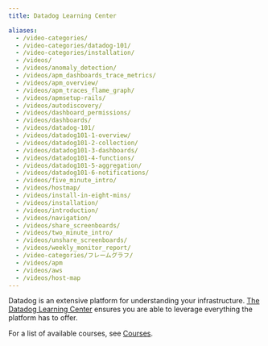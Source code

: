 ```yaml
---
title: Datadog Learning Center

aliases:
  - /video-categories/
  - /video-categories/datadog-101/
  - /video-categories/installation/
  - /videos/
  - /videos/anomaly_detection/
  - /videos/apm_dashboards_trace_metrics/
  - /videos/apm_overview/
  - /videos/apm_traces_flame_graph/
  - /videos/apmsetup-rails/
  - /videos/autodiscovery/
  - /videos/dashboard_permissions/
  - /videos/dashboards/
  - /videos/datadog-101/
  - /videos/datadog101-1-overview/
  - /videos/datadog101-2-collection/
  - /videos/datadog101-3-dashboards/
  - /videos/datadog101-4-functions/
  - /videos/datadog101-5-aggregation/
  - /videos/datadog101-6-notifications/
  - /videos/five_minute_intro/
  - /videos/hostmap/
  - /videos/install-in-eight-mins/
  - /videos/installation/
  - /videos/introduction/
  - /videos/navigation/
  - /videos/share_screenboards/
  - /videos/two_minute_intro/
  - /videos/unshare_screenboards/
  - /videos/weekly_monitor_report/
  - /video-categories/フレームグラフ/
  - /videos/apm
  - /videos/aws
  - /videos/host-map
---
```


Datadog is an extensive platform for understanding your infrastructure. [The Datadog Learning Center][1] ensures you are able to leverage everything the platform has to offer.

For a list of available courses, see [Courses][2].

[1]: https://learn.datadoghq.com
[2]: https://learn.datadoghq.com/collections
